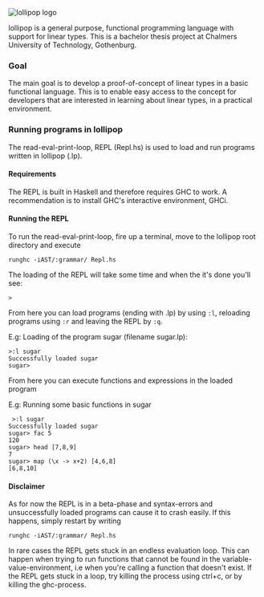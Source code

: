 ![lollipop logo](http://malmqvist.it/lollipop5.png)

lollipop is a general purpose, functional programming language with support for linear types. This is a bachelor thesis project at Chalmers University of Technology, Gothenburg.

### Goal
The main goal is to develop a proof-of-concept of linear types in a basic functional language. This is to enable easy access to the concept for developers that are interested in learning about linear types, in a practical environment.

### Running programs in lollipop
The read-eval-print-loop, REPL (Repl.hs) is used to load and run programs written in lollipop (.lp).

#### Requirements
The REPL is built in Haskell and therefore requires GHC to work. A recommendation is to install GHC's interactive environment, GHCi.

#### Running the REPL
To run the read-eval-print-loop, fire up a terminal, move to the lollipop root directory and execute

    runghc -iAST/:grammar/ Repl.hs

The loading of the REPL will take some time and when the it's done you'll see:

    >

From here you can load programs (ending with .lp) by using `:l`, reloading programs using `:r` and leaving the REPL by `:q`.

E.g: Loading of the program sugar (filename sugar.lp):

    >:l sugar
    Successfully loaded sugar
    sugar>

From here you can execute functions and expressions in the loaded program

E.g: Running some basic functions in sugar

     >:l sugar
    Successfully loaded sugar
    sugar> fac 5
    120
    sugar> head [7,8,9]
    7
    sugar> map (\x -> x+2) [4,6,8]
    [6,8,10]

#### Disclaimer
As for now the REPL is in a beta-phase and syntax-errors and unsuccessfully loaded programs can cause it to crash easily. If this happens, simply restart by writing    

    runghc -iAST/:grammar/ Repl.hs

In rare cases the REPL gets stuck in an endless evaluation loop. This can happen when trying to run functions that cannot be found in the variable-value-environment, i.e when you're calling a function that doesn't exist. If the REPL gets stuck in a loop, try killing the process using ctrl+c, or by killing the ghc-process.
